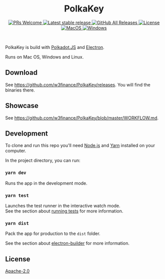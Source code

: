<h1 align="center">PolkaKey</h1>

<p align="center">
  <a href="https://github.com/w3finance/PolkaKey">
    <img alt="PRs Welcome" src="https://img.shields.io/badge/PRs-welcome-brightgreen.svg" />
  </a>
  <a href="https://github.com/w3finance/PolkaKey/releases/latest">
    <img alt="Latest stable release" src="https://badgen.net/github/release/w3finance/PolkaKey/stable" />
  </a>
  <a href="https://github.com/w3finance/PolkaKey/releases/latest">
    <img alt="GitHub All Releases" src="https://img.shields.io/github/downloads/w3finance/PolkaKey/total">
  </a>
  <a href="https://github.com/w3finance/PolkaKey/blob/master/LICENSE">
    <img alt="License" src="https://badgen.net/github/license/w3finance/PolkaKey" />
  </a>
  <a href="https://github.com/w3finance/PolkaKey/releases/latest">
    <img alt="MacOS" src="https://badgen.net/badge/icon/MacOS?icon=apple&label&color=cyan" />
  </a>
  <a href="https://github.com/w3finance/PolkaKey/releases/latest">
    <img alt="Windows" src="https://badgen.net/badge/icon/Windows?icon=windows&label&color=cyan" />
  </a>
</p>

<br />

PolkaKey is build with [Polkadot.JS](https://github.com/polkadot-js) and [Electron](https://www.electronjs.org/).

Runs on Mac OS, Windows and Linux.

## Download

See <https://github.com/w3finance/PolkaKey/releases>. You will find the binaries there.

## Showcase

See <https://github.com/w3finance/PolkaKey/blob/master/WORKFLOW.md>.

## Development

To clone and run this repo you'll need [Node.js](https://nodejs.org/en/) and [Yarn](https://yarnpkg.com/) installed on your computer.

In the project directory, you can run:

### `yarn dev`

Runs the app in the development mode.<br />

### `yarn test`

Launches the test runner in the interactive watch mode.<br />
See the section about [running tests](https://facebook.github.io/create-react-app/docs/running-tests) for more information.

### `yarn dist`

Pack the app for production to the `dist` folder.<br />

See the section about [electron-builder](https://www.electron.build/) for more information.

## License

[Apache-2.0](https://github.com/w3finance/PolkaKey/blob/master/LICENSE)

